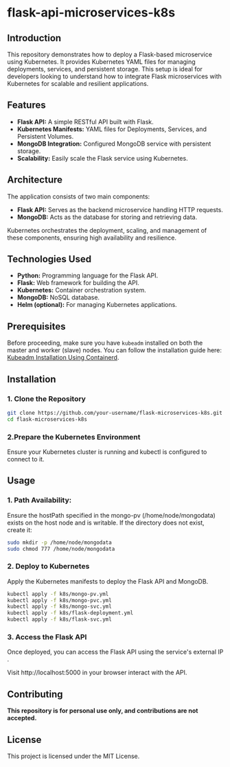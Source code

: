 # flask-api-microservices-k8s

## Introduction
This repository demonstrates how to deploy a Flask-based microservice using Kubernetes. It provides Kubernetes YAML files for managing deployments, services, and persistent storage. This setup is ideal for developers looking to understand how to integrate Flask microservices with Kubernetes for scalable and resilient applications.

## Features
- **Flask API:** A simple RESTful API built with Flask.
- **Kubernetes Manifests:** YAML files for Deployments, Services, and Persistent Volumes.
- **MongoDB Integration:** Configured MongoDB service with persistent storage.
- **Scalability:** Easily scale the Flask service using Kubernetes.

## Architecture
The application consists of two main components:

- **Flask API:** Serves as the backend microservice handling HTTP requests.
- **MongoDB:** Acts as the database for storing and retrieving data.

Kubernetes orchestrates the deployment, scaling, and management of these components, ensuring high availability and resilience.

## Technologies Used
- **Python:** Programming language for the Flask API.
- **Flask:** Web framework for building the API.
- **Kubernetes:** Container orchestration system.
- **MongoDB:** NoSQL database.
- **Helm (optional):** For managing Kubernetes applications.

## Prerequisites
Before proceeding, make sure you have `kubeadm` installed on both the master and worker (slave) nodes. You can follow the installation guide here: [Kubeadm Installation Using Containerd](https://github.com/GMATHUR90/kubestarter/blob/main/Kubeadm_Installation_Using_Containerd.md).

## Installation
### 1. Clone the Repository
```bash
git clone https://github.com/your-username/flask-microservices-k8s.git
cd flask-microservices-k8s
```
### 2.Prepare the Kubernetes Environment
Ensure your Kubernetes cluster is running and kubectl is configured to connect to it.

## Usage
### 1. Path Availability: 
Ensure the hostPath specified in the mongo-pv (/home/node/mongodata) exists on the host node and is writable. If the directory does not exist, create it:
```bash
sudo mkdir -p /home/node/mongodata
sudo chmod 777 /home/node/mongodata
```
### 2. Deploy to Kubernetes
Apply the Kubernetes manifests to deploy the Flask API and MongoDB.
```bash
kubectl apply -f k8s/mongo-pv.yml
kubectl apply -f k8s/mongo-pvc.yml
kubectl apply -f k8s/mongo-svc.yml
kubectl apply -f k8s/flask-deployment.yml
kubectl apply -f k8s/flask-svc.yml
```
### 3. Access the Flask API
Once deployed, you can access the Flask API using the service's external IP .

Visit http://localhost:5000 in your browser interact with the API.

## Contributing
**This repository is for personal use only, and contributions are not accepted.**

## License
This project is licensed under the MIT License.



